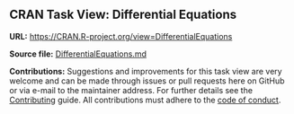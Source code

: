 ## CRAN Task View: Differential Equations

**URL:** <https://CRAN.R-project.org/view=DifferentialEquations>

**Source file:** [DifferentialEquations.md](DifferentialEquations.md)

**Contributions:** Suggestions and improvements for this task view are very
welcome and can be made through issues or pull requests here on GitHub or
via e-mail to the maintainer address. For further details see the
[Contributing](https://github.com/cran-task-views/ctv/blob/main/Contributing.md)
guide. All contributions must adhere to the
[code of conduct](https://github.com/cran-task-views/ctv/blob/main/CodeOfConduct.md).
